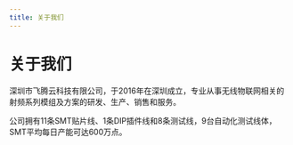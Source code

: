 ```yaml
---
title: 关于我们
---
```



# 关于我们

深圳市飞腾云科技有限公司，于2016年在深圳成立，专业从事无线物联网相关的射频系列模组及方案的研发、生产、销售和服务。

公司拥有11条SMT贴片线、1条DIP插件线和8条测试线，9台自动化测试线体，SMT平均每日产能可达600万点。